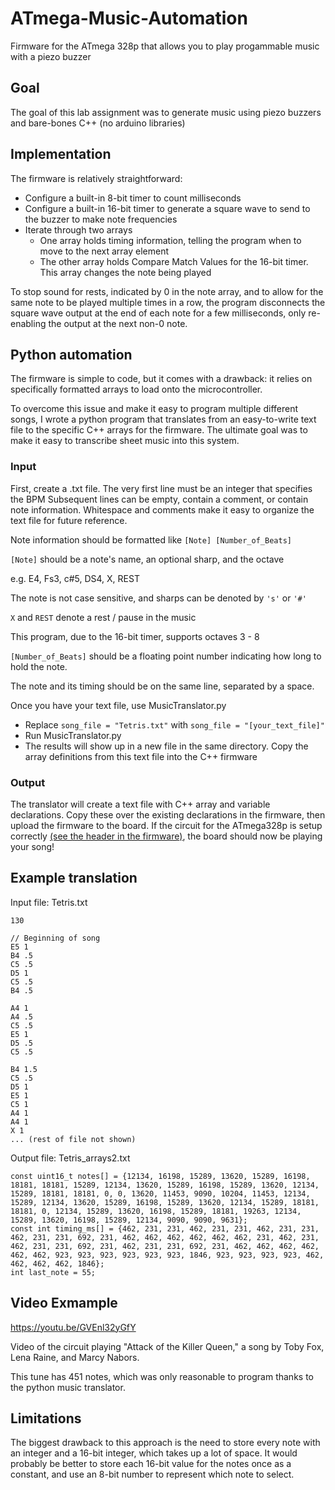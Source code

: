 # ATmega-Music-Automation
Firmware for the ATmega 328p that allows you to play progammable music with a piezo buzzer

## Goal
The goal of this lab assignment was to generate music using piezo buzzers and bare-bones C++ (no arduino libraries)

## Implementation
The firmware is relatively straightforward:
- Configure a built-in 8-bit timer to count milliseconds
- Configure a built-in 16-bit timer to generate a square wave to send to the buzzer to make note frequencies
- Iterate through two arrays
  - One array holds timing information, telling the program when to move to the next array element
  - The other array holds Compare Match Values for the 16-bit timer. This array changes the note being played

To stop sound for rests, indicated by 0 in the note array, and to allow for the same note to be played multiple times in a row, the program disconnects the square wave output at the end of each note for a few milliseconds, only re-enabling the output at the next non-0 note.

## Python automation
The firmware is simple to code, but it comes with a drawback: it relies on specifically formatted arrays to load onto the microcontroller.

To overcome this issue and make it easy to program multiple different songs, I wrote a python program that translates from an easy-to-write text file to the specific C++ arrays for the firmware. The ultimate goal was to make it easy to transcribe sheet music into this system.

### Input
First, create a .txt file.
The very first line must be an integer that specifies the BPM
Subsequent lines can be empty, contain a comment, or contain note information. Whitespace and comments make it easy to organize the text file for future reference.

Note information should be formatted like ```[Note] [Number_of_Beats]```

```[Note]``` should be a note's name, an optional sharp, and the octave

  e.g. E4, Fs3, c#5, DS4, X, REST
  
  The note is not case sensitive, and sharps can be denoted by ```'s'``` or ```'#'```
  
  ```X``` and ```REST``` denote a rest / pause in the music
  
  This program, due to the 16-bit timer, supports octaves 3 - 8
  
  
  ```[Number_of_Beats]``` should be a floating point number indicating how long to hold the note.
  
  The note and its timing should be on the same line, separated by a space.
  
  
Once you have your text file, use MusicTranslator.py
- Replace ```song_file = "Tetris.txt"``` with ```song_file = "[your_text_file]"```
- Run MusicTranslator.py
- The results will show up in a new file in the same directory. Copy the array definitions from this text file into the C++ firmware


### Output
  The translator will create a text file with C++ array and variable declarations. Copy these over the existing declarations in the firmware, then upload the firmware to the board. If the circuit for the ATmega328p is setup correctly [(see the header in the firmware)](Lab06_Music_Box.ino), the board should now be playing your song!
  

## Example translation
Input file: Tetris.txt
```
130

// Beginning of song
E5 1
B4 .5
C5 .5
D5 1
C5 .5
B4 .5

A4 1
A4 .5
C5 .5
E5 1
D5 .5
C5 .5

B4 1.5
C5 .5
D5 1
E5 1
C5 1
A4 1
A4 1
X 1
... (rest of file not shown)
```

Output file: Tetris_arrays2.txt
```
const uint16_t notes[] = {12134, 16198, 15289, 13620, 15289, 16198, 18181, 18181, 15289, 12134, 13620, 15289, 16198, 15289, 13620, 12134, 15289, 18181, 18181, 0, 0, 13620, 11453, 9090, 10204, 11453, 12134, 15289, 12134, 13620, 15289, 16198, 15289, 13620, 12134, 15289, 18181, 18181, 0, 12134, 15289, 13620, 16198, 15289, 18181, 19263, 12134, 15289, 13620, 16198, 15289, 12134, 9090, 9090, 9631};
const int timing_ms[] = {462, 231, 231, 462, 231, 231, 462, 231, 231, 462, 231, 231, 692, 231, 462, 462, 462, 462, 462, 462, 231, 462, 231, 462, 231, 231, 692, 231, 462, 231, 231, 692, 231, 462, 462, 462, 462, 462, 462, 923, 923, 923, 923, 923, 923, 1846, 923, 923, 923, 923, 462, 462, 462, 462, 1846};
int last_note = 55;
```

## Video Exmample


https://youtu.be/GVEnl32yGfY

Video of the circuit playing "Attack of the Killer Queen," a song by Toby Fox, Lena Raine, and Marcy Nabors.

This tune has 451 notes, which was only reasonable to program thanks to the python music translator.




## Limitations
The biggest drawback to this approach is the need to store every note with an integer and a 16-bit integer, which takes up a lot of space. It would probably be better to store each 16-bit value for the notes once as a constant, and use an 8-bit number to represent which note to select.
